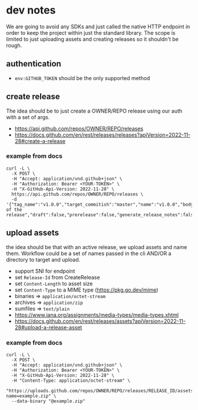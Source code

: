 # dev notes

We are going to avoid any SDKs and just called the native HTTP endpoint in order to keep the project within just the standard library.  The scope is limited to just uploading assets and creating releases so it shouldn't be rough.

## authentication

- `env:GITHUB_TOKEN` should be the only supported method

## create release

The idea should be to just create a OWNER/REPO release using our auth with a set of args.

- https://api.github.com/repos/OWNER/REPO/releases
- https://docs.github.com/en/rest/releases/releases?apiVersion=2022-11-28#create-a-release

### example from docs

```
curl -L \
  -X POST \
  -H "Accept: application/vnd.github+json" \
  -H "Authorization: Bearer <YOUR-TOKEN>" \
  -H "X-GitHub-Api-Version: 2022-11-28" \
  https://api.github.com/repos/OWNER/REPO/releases \
  -d '{"tag_name":"v1.0.0","target_commitish":"master","name":"v1.0.0","body":"Description of the release","draft":false,"prerelease":false,"generate_release_notes":false}'

```

## upload assets

the idea should be that with an active release, we upload assets and name them.  Workflow could be a set of names passed in the cli AND/OR a directory to target and upload.


- support SNI for endpoint
- set `Release-Id` from CreateRelease
- set `Content-Length` to asset size
- set `Content-Type` to a MIME type (https://pkg.go.dev/mime)
- binaries => `application/octet-stream`
- archives => `application/zip`
- sumfiles => `text/plain`
- https://www.iana.org/assignments/media-types/media-types.xhtml
- https://docs.github.com/en/rest/releases/assets?apiVersion=2022-11-28#upload-a-release-asset


### example from docs
```
curl -L \
  -X POST \
  -H "Accept: application/vnd.github+json" \
  -H "Authorization: Bearer <YOUR-TOKEN>" \
  -H "X-GitHub-Api-Version: 2022-11-28" \
  -H "Content-Type: application/octet-stream" \
  "https://uploads.github.com/repos/OWNER/REPO/releases/RELEASE_ID/assets?name=example.zip" \
  --data-binary "@example.zip"

```
